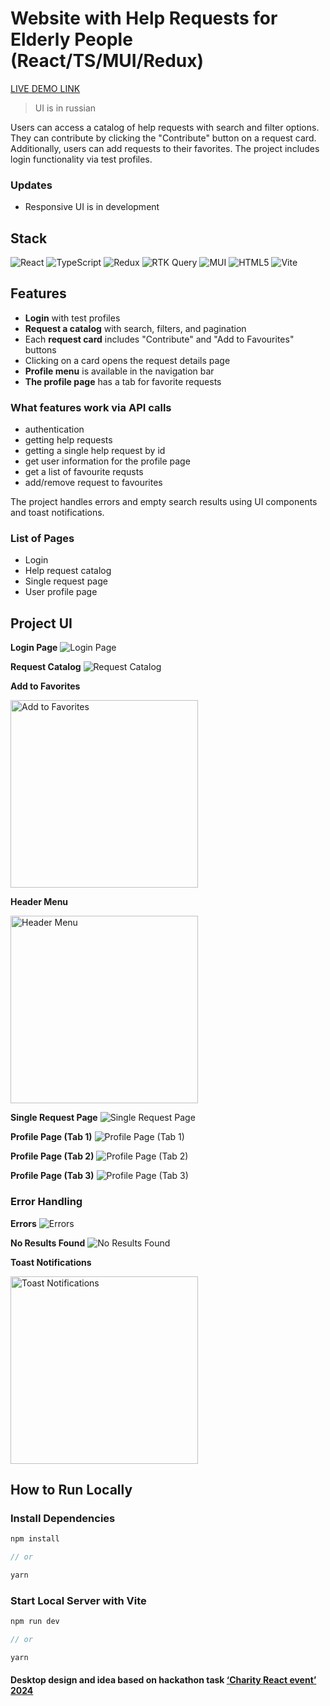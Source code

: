 # Website with Help Requests for Elderly People (React/TS/MUI/Redux)

[LIVE DEMO LINK](https://help-requests-app.netlify.app/)

> UI is in russian

Users can access a catalog of help requests with search and filter options. They can contribute by clicking the "Contribute" button on a request card. Additionally, users can add requests to their favorites. The project includes login functionality via test profiles.

### Updates

- Responsive UI is in development 

## Stack

![React](https://img.shields.io/badge/react-%2320232a.svg?style=for-the-badge&logo=react&logoColor=%2361DAFB)
![TypeScript](https://img.shields.io/badge/TypeScript-007ACC?style=for-the-badge&logo=typescript&logoColor=white)
![Redux](https://img.shields.io/badge/Redux-593D88?style=for-the-badge&logo=redux&logoColor=white)
![RTK Query](https://img.shields.io/badge/RTK%20Query-9925ec?style=for-the-badge&logo=redux)
![MUI](https://img.shields.io/badge/Material%20UI-007FFF?style=for-the-badge&logo=mui&logoColor=white)
![HTML5](https://img.shields.io/badge/html5-%23E34F26.svg?style=for-the-badge&logo=html5&logoColor=white)
![Vite](https://img.shields.io/badge/vite-%23646CFF.svg?style=for-the-badge&logo=vite&logoColor=white)

## Features

- **Login** with test profiles
- **Request a catalog** with search, filters, and pagination
- Each **request card** includes "Contribute" and "Add to Favourites" buttons
- Clicking on a card opens the request details page
- **Profile menu** is available in the navigation bar
- **The profile page** has a tab for favorite requests

### What features work via API calls

- authentication
- getting help requests
- getting a single help request by id
- get user information for the profile page
- get a list of favourite requsts
- add/remove request to favourites

The project handles errors and empty search results using UI components and toast notifications.

### List of Pages

- Login
- Help request catalog
- Single request page
- User profile page

## Project UI

**Login Page**
<img alt='Login Page' src='./src/assets/forReadme/1-Login.webp'>

**Request Catalog**
<img alt='Request Catalog' src='./src/assets/forReadme/2-Requests-Catalog.webp'>

**Add to Favorites**

<img alt='Add to Favorites' width='300' src='./src/assets/forReadme/2.2-Add-Favourote.webp'>

**Header Menu**

<img alt='Header Menu' width='300' src='./src/assets/forReadme/3.3-Menu.webp'>

**Single Request Page**
<img alt='Single Request Page' src='./src/assets/forReadme/3-Request-Page.webp'>

**Profile Page (Tab 1)**
<img alt='Profile Page (Tab 1)' src='./src/assets/forReadme/4-Profile-tab-1.webp'>

**Profile Page (Tab 2)**
<img alt='Profile Page (Tab 2)' src='./src/assets/forReadme/4-Profile-tab-2.webp'>

**Profile Page (Tab 3)**
<img alt='Profile Page (Tab 3)' src='./src/assets/forReadme/4-Profile-tab-3.webp'>

### Error Handling

**Errors**
<img alt='Errors' src='./src/assets/forReadme/Catalog-Error.webp'>

**No Results Found**
<img alt='No Results Found' src='./src/assets/forReadme/Catalog-no-results.webp'>

**Toast Notifications**

<img alt='Toast Notifications' width='300' src='./src/assets/forReadme/toast-notifications.webp'>

## How to Run Locally

### Install Dependencies

```js
npm install

// or

yarn
```

### Start Local Server with Vite

```js
npm run dev

// or

yarn
```

#### Desktop design and idea based on hackathon task [‘Charity React event’ 2024](https://github.com/nat-davydova/charity_event_back_oct2024/tree/main?tab=readme-ov-file)
